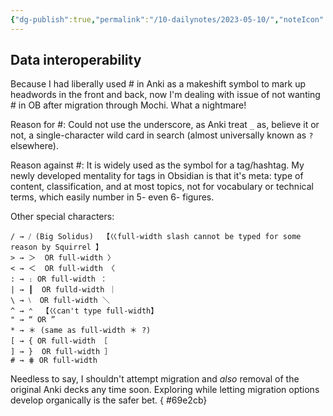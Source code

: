 ```yaml
---
{"dg-publish":true,"permalink":"/10-dailynotes/2023-05-10/","noteIcon":"2","created":"","updated":""}
---
```


## Data interoperability
Because I had liberally used # in Anki as a makeshift symbol to mark up headwords in the front and back, now I'm dealing with issue of not wanting # in OB after migration through Mochi. What a nightmare!

Reason for #: Could not use the underscore, as Anki treat `_` as, believe it or not, a single-character wild card in search (almost universally known as `?` elsewhere).

Reason against #: It is widely used as the symbol for a tag/hashtag. My newly developed mentality for tags in Obsidian is that it's meta: type of content, classification, and at most topics, not for vocabulary or technical terms, which easily number in 5- even 6- figures.

Other special characters:

```
/ → ⧸ (Big Solidus)  【巜full-width slash cannot be typed for some reason by Squirrel 】
> → ＞  OR full-width 〉
< → ＜  OR full-width 〈
: → ։ OR full-width ： 
| → ┃  OR fulld-width ｜
\ → ⧵  OR full-width ＼ 
^ → ⌃  【巜can't type full-width】
" → “ OR ”  
* → ＊ (same as full-width ＊ ?) 
[ → { OR full-width ［  
] → }  OR full-width ］ 
# → ⋕ OR full-width 
```

Needless to say, I shouldn't attempt migration and *also* removal of the original Anki decks any time soon. Exploring while letting migration options develop organically is the safer bet.
{ #69e2cb}
